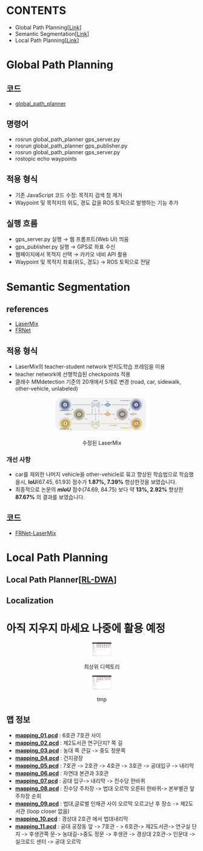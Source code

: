 # CONTENTS
- Global Path Planning[[Link](#global-path-planning)]
- Semantic Segmentation[[Link](#semantic-segmentation)]
- Local Path Planning[[Link](#local-path-planning)]


# Global Path Planning  
## 코드
- [global_path_planner](https://github.com/kdh044/Jbnu-Final/tree/main/global_path_planner)
## 명령어  
- rosrun global_path_planner gps_server.py  
- rosrun global_path_planner gps_publisher.py
- rosrun global_path_planner gps_server.py  
- rostopic echo waypoints
## 적용 형식
- 기존 JavaScript 코드 수정: 목적지 검색 창 제거
- Waypoint 및 목적지의 위도, 경도 값을 ROS 토픽으로 발행하는 기능 추가
## 실행 흐름
- gps_server.py 실행 → 웹 프롬프트(Web UI) 띄움
- gps_publisher.py 실행 → GPS로 좌표 수신
- 웹페이지에서 목적지 선택 → 카카오 네비 API 활용
- Waypoint 및 목적지 좌표(위도, 경도) → ROS 토픽으로 전달
  

# Semantic Segmentation
## references
- [LaserMix](https://github.com/ldkong1205/LaserMix)
- [FRNet](https://github.com/Xiangxu-0103/FRNet)
## 적용 형식
- LaserMix의 teacher-student network 반지도학습 프레임을 이용
- teacher network에 선행학습된 checkpoints 적용
- 클래수 MMdetection 기준의 20개에서 5개로 변경 (road, car, sidewalk, other-vehicle, unlabeled)

<div align="center">
  <div style="margin-bottom: 10px;">
    <img src="/img/semantic_segmentation/lasermix.png" width="50%">
    <p style="text-align: center;">수정된 LaserMix</p>
  </div>
</div>

### 개선 사항
- car를 제외한 나머지 vehicle을 other-vehicle로 묶고 향상된 학습법으로 학습했을시, **IoU**(67.45, 61.93) 점수가 **1.87%, 7.39%** 향상한것을 보였습니다.
- 최종적으로 논문의 ***mIoU*** 점수(74.69, 84.75) 보다 약 **13%, 2.92%** 향상한 **87.67%** 의 결과를 보였습니다.

## 코드
- [FRNet-LaserMix](https://github.com/kyeonghyeon0314/FRNet-LaserMix)


  
# Local Path Planning
## Local Path Planner[[RL-DWA](https://github.com/BlackTea12/RL-DWA)]
## Localization



# 아직 지우지 마세요 나중에 활용 예정
<div align="center">
  <div style="margin-bottom: 10px;">
    <img src="/img/semantic_segmentation/root_directory.png" width="10%">
    <p style="text-align: center;">최상위 디렉토리</p>
  </div>
  <div style="margin-bottom: 10px;">
    <img src="/img/semantic_segmentation/save_directory.png" width="10%">
    <p style="text-align: center;">tmp</p>
  </div>
</div>


## 맵 정보
- [**mapping_01.pcd**](/img/map/mapping_01.png) : 6호관 7호관 사이
- [**mapping_02.pcd**](/img/map/mapping_02.png) : 제2도서관 연구단지? 쪽 길
- [**mapping_03.pcd**](/img/map/mapping_03.png) : 농대 쪽 큰길 -> 중도 정문쪽
- [**mapping_04.pcd**](/img/map/mapping_04.png) : 건지광장
- [**mapping_05.pcd**](/img/map/mapping_05.png) : 7호관 -> 2호관 -> 4호관 -> 3호관 -> 공대입구 -> 내리막
- [**mapping_06.pcd**](/img/map/mapping_06.png) : 자연대 본관과 3호관
- [**mapping_07.pcd**](/img/map/mapping_07.png) : 공대 입구-> 내리막 -> 진수당 한바퀴
- [**mapping_08.pcd**](/img/map/mapping_08.png) : 진수당 주차장 -> 법대 오르막 오른뒤 한바퀴-> 본부별관 앞 주차장 순회
- [**mapping_09.pcd**](/img/map/mapping_09.png) : 법대,글로벌 인재관 사이 오르막 오르고난 후 장소 -> 제2도서관 (loop closer 없음)
- [**mapping_10.pcd**](/img/map/mapping_10.png) : 경상대 2호관 에서 법대내리막
- [**mapping_11.pcd**](/img/map/mapping_11.png) : 공대 공장동 앞 -> 7호관 - > 6호관-> 제2도서관-> 연구실 단지 -> 후생관쪽 문-> 농대길->중도 정문 -> 후생관 -> 경상대 2호관-> 인문대 -> 실크로드 센터 -> 공대 오르막
